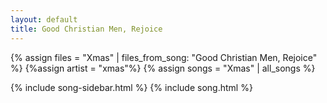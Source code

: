 ```yaml
---
layout: default
title: Good Christian Men, Rejoice
---
```


{% assign files = "Xmas" | files_from_song: "Good Christian Men, Rejoice" %}
{%assign artist = "xmas"%}
{% assign songs = "Xmas" | all_songs %}

{% include song-sidebar.html %}
{% include song.html %}